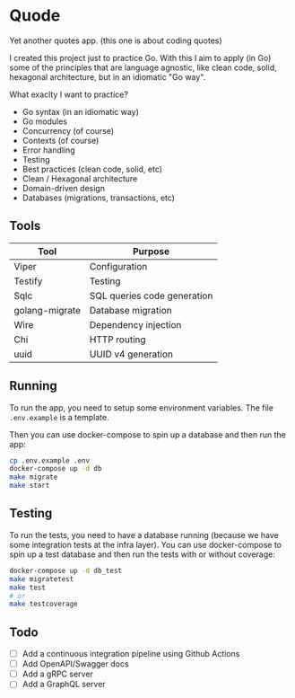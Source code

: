 # Quode

Yet another quotes app. (this one is about coding quotes)

I created this project just to practice Go. With this I aim to apply (in Go) some of the principles that are language agnostic, like clean code, solid, hexagonal architecture, but in an idiomatic "Go way".

What exaclty I want to practice?

- Go syntax (in an idiomatic way)
- Go modules
- Concurrency (of course)
- Contexts (of course)
- Error handling
- Testing
- Best practices (clean code, solid, etc)
- Clean / Hexagonal architecture
- Domain-driven design
- Databases (migrations, transactions, etc)

## Tools

| Tool           | Purpose                     |
| -------------- | --------------------------- |
| Viper          | Configuration               |
| Testify        | Testing                     |
| Sqlc           | SQL queries code generation |
| golang-migrate | Database migration          |
| Wire           | Dependency injection        |
| Chi            | HTTP routing                |
| uuid           | UUID v4 generation          |

## Running

To run the app, you need to setup some environment variables. The file `.env.example` is a template.

Then you can use docker-compose to spin up a database and then run the app:

```bash
cp .env.example .env
docker-compose up -d db
make migrate
make start
```

## Testing

To run the tests, you need to have a database running (because we have some integration tests at the infra layer).
You can use docker-compose to spin up a test database and then run the tests with or without coverage:

```bash
docker-compose up -d db_test
make migratetest
make test
# or
make testcoverage
```

## Todo

- [ ] Add a continuous integration pipeline using Github Actions
- [ ] Add OpenAPI/Swagger docs
- [ ] Add a gRPC server
- [ ] Add a GraphQL server
